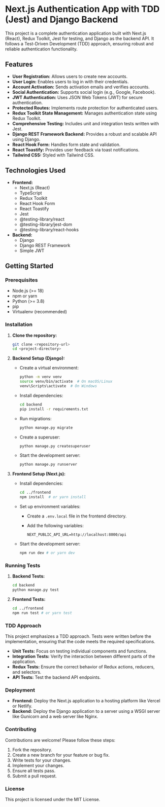 # Next.js Authentication App with TDD (Jest) and Django Backend

This project is a complete authentication application built with Next.js (React), Redux Toolkit, Jest for testing, and Django as the backend API. It follows a Test-Driven Development (TDD) approach, ensuring robust and reliable authentication functionality.

## Features

* **User Registration:** Allows users to create new accounts.
* **User Login:** Enables users to log in with their credentials.
* **Account Activation:** Sends activation emails and verifies accounts.
* **Social Authentication:** Supports social login (e.g., Google, Facebook).
* **JWT Authentication:** Uses JSON Web Tokens (JWT) for secure authentication.
* **Protected Routes:** Implements route protection for authenticated users.
* **Redux Toolkit State Management:** Manages authentication state using Redux Toolkit.
* **Comprehensive Testing:** Includes unit and integration tests written with Jest.
* **Django REST Framework Backend:** Provides a robust and scalable API using Django.
* **React Hook Form:** Handles form state and validation.
* **React Toastify:** Provides user feedback via toast notifications.
* **Tailwind CSS:** Styled with Tailwind CSS.


## Technologies Used

* **Frontend:**
    * Next.js (React)
    * TypeScript
    * Redux Toolkit
    * React Hook Form
    * React Toastify
    * Jest
    * @testing-library/react
    * @testing-library/jest-dom
    * @testing-library/react-hooks
* **Backend:**
    * Django
    * Django REST Framework
    * Simple JWT

## Getting Started

### Prerequisites

* Node.js (>= 18)
* npm or yarn
* Python (>= 3.8)
* pip
* Virtualenv (recommended)

### Installation

1.  **Clone the repository:**

    ```bash
    git clone <repository-url>
    cd <project-directory>
    ```

2.  **Backend Setup (Django):**

    * Create a virtual environment:

        ```bash
        python -m venv venv
        source venv/bin/activate  # On macOS/Linux
        venv\Scripts\activate  # On Windows
        ```

    * Install dependencies:

        ```bash
        cd backend
        pip install -r requirements.txt
        ```

    * Run migrations:

        ```bash
        python manage.py migrate
        ```

    * Create a superuser:

        ```bash
        python manage.py createsuperuser
        ```

    * Start the development server:

        ```bash
        python manage.py runserver
        ```

3.  **Frontend Setup (Next.js):**

    * Install dependencies:

        ```bash
        cd ../frontend
        npm install  # or yarn install
        ```

    * Set up environment variables:
        * Create a `.env.local` file in the frontend directory.
        * Add the following variables:

            ```
            NEXT_PUBLIC_API_URL=http://localhost:8000/api
            ```

    * Start the development server:

        ```bash
        npm run dev # or yarn dev
        ```

### Running Tests

1.  **Backend Tests:**

    ```bash
    cd backend
    python manage.py test
    ```

2.  **Frontend Tests:**

    ```bash
    cd ../frontend
    npm run test # or yarn test
    ```

### TDD Approach

This project emphasizes a TDD approach. Tests were written before the implementation, ensuring that the code meets the required specifications.

* **Unit Tests:** Focus on testing individual components and functions.
* **Integration Tests:** Verify the interaction between different parts of the application.
* **Redux Tests:** Ensure the correct behavior of Redux actions, reducers, and selectors.
* **API Tests:** Test the backend API endpoints.

### Deployment

* **Frontend:** Deploy the Next.js application to a hosting platform like Vercel or Netlify.
* **Backend:** Deploy the Django application to a server using a WSGI server like Gunicorn and a web server like Nginx.

### Contributing

Contributions are welcome! Please follow these steps:

1.  Fork the repository.
2.  Create a new branch for your feature or bug fix.
3.  Write tests for your changes.
4.  Implement your changes.
5.  Ensure all tests pass.
6.  Submit a pull request.

### License

This project is licensed under the MIT License.